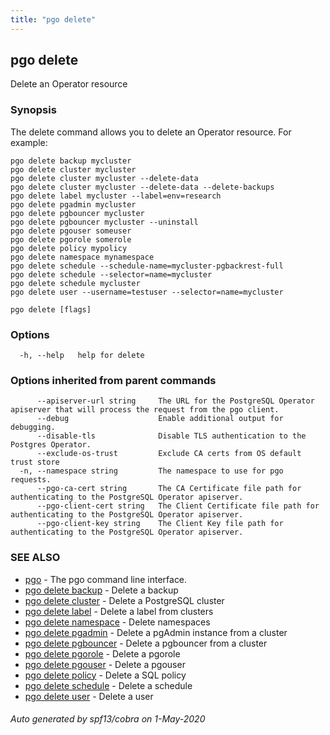 ```yaml
---
title: "pgo delete"
---
```

## pgo delete

Delete an Operator resource

### Synopsis

The delete command allows you to delete an Operator resource. For example:

	pgo delete backup mycluster
	pgo delete cluster mycluster
	pgo delete cluster mycluster --delete-data
	pgo delete cluster mycluster --delete-data --delete-backups
	pgo delete label mycluster --label=env=research
	pgo delete pgadmin mycluster
	pgo delete pgbouncer mycluster
	pgo delete pgbouncer mycluster --uninstall
	pgo delete pgouser someuser
	pgo delete pgorole somerole
	pgo delete policy mypolicy
	pgo delete namespace mynamespace
	pgo delete schedule --schedule-name=mycluster-pgbackrest-full
	pgo delete schedule --selector=name=mycluster
	pgo delete schedule mycluster
	pgo delete user --username=testuser --selector=name=mycluster

```
pgo delete [flags]
```

### Options

```
  -h, --help   help for delete
```

### Options inherited from parent commands

```
      --apiserver-url string     The URL for the PostgreSQL Operator apiserver that will process the request from the pgo client.
      --debug                    Enable additional output for debugging.
      --disable-tls              Disable TLS authentication to the Postgres Operator.
      --exclude-os-trust         Exclude CA certs from OS default trust store
  -n, --namespace string         The namespace to use for pgo requests.
      --pgo-ca-cert string       The CA Certificate file path for authenticating to the PostgreSQL Operator apiserver.
      --pgo-client-cert string   The Client Certificate file path for authenticating to the PostgreSQL Operator apiserver.
      --pgo-client-key string    The Client Key file path for authenticating to the PostgreSQL Operator apiserver.
```

### SEE ALSO

* [pgo](/pgo-client/reference/pgo/)	 - The pgo command line interface.
* [pgo delete backup](/pgo-client/reference/pgo_delete_backup/)	 - Delete a backup
* [pgo delete cluster](/pgo-client/reference/pgo_delete_cluster/)	 - Delete a PostgreSQL cluster
* [pgo delete label](/pgo-client/reference/pgo_delete_label/)	 - Delete a label from clusters
* [pgo delete namespace](/pgo-client/reference/pgo_delete_namespace/)	 - Delete namespaces
* [pgo delete pgadmin](/pgo-client/reference/pgo_delete_pgadmin/)	 - Delete a pgAdmin instance from a cluster
* [pgo delete pgbouncer](/pgo-client/reference/pgo_delete_pgbouncer/)	 - Delete a pgbouncer from a cluster
* [pgo delete pgorole](/pgo-client/reference/pgo_delete_pgorole/)	 - Delete a pgorole
* [pgo delete pgouser](/pgo-client/reference/pgo_delete_pgouser/)	 - Delete a pgouser
* [pgo delete policy](/pgo-client/reference/pgo_delete_policy/)	 - Delete a SQL policy
* [pgo delete schedule](/pgo-client/reference/pgo_delete_schedule/)	 - Delete a schedule
* [pgo delete user](/pgo-client/reference/pgo_delete_user/)	 - Delete a user

###### Auto generated by spf13/cobra on 1-May-2020
